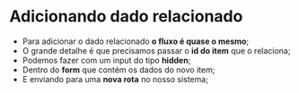 # Adicionando dado relacionado

- Para adicionar o dado relacionado **o fluxo é quase o mesmo**;
- O grande detalhe é que precisamos passar o **id do item** que o relaciona;
- Podemos fazer com um input do tipo **hidden**;
- Dentro do **form** que contém os dados do novo item;
- E enviando para uma **nova rota** no nosso sistema;
